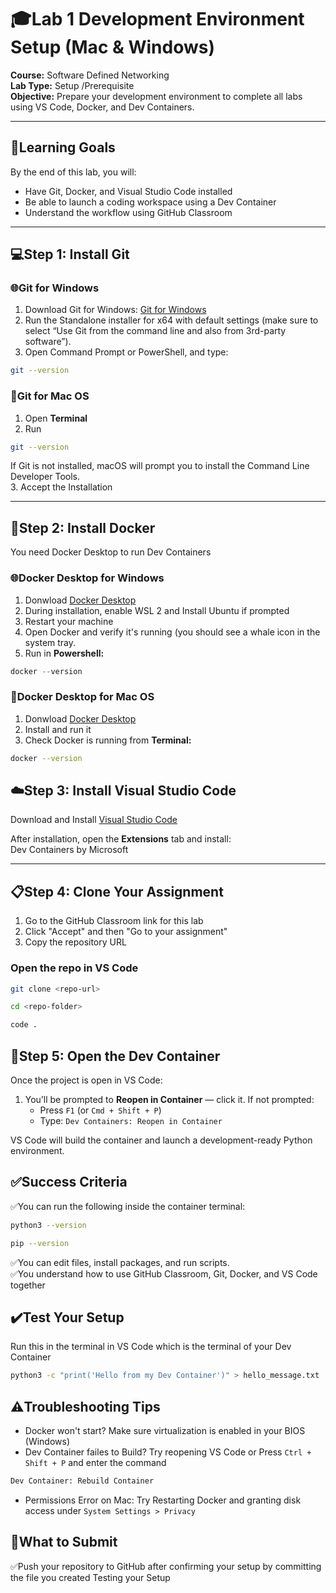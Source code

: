 # :mortar_board:Lab 1 Development Environment Setup (Mac & Windows)

**Course:** Software Defined Networking  
**Lab Type:** Setup /Prerequisite  
**Objective:** Prepare your development environment to complete all labs using VS Code, Docker, and Dev Containers. 

---

## :triangular_flag_on_post:Learning Goals

By the end of this lab, you will:

- Have Git, Docker, and Visual Studio Code installed
- Be able to launch a coding workspace using a Dev Container
- Understand the workflow using GitHub Classroom

---

## :computer:Step 1: Install Git

### :globe_with_meridians:Git for Windows

1. Download Git for Windows: [Git for Windows](https://git-scm.com/download/win)
2. Run the Standalone installer for x64 with default settings (make sure to select “Use Git from the command line and also from 3rd-party software”).
3. Open Command Prompt or PowerShell, and type:

```bash
git --version
```

### :apple:Git for Mac OS

1. Open **Terminal**
2. Run

```bash
git --version
```

If Git is not installed, macOS will prompt you to install the Command Line Developer Tools.  
3. Accept the Installation

---

## :whale:Step 2: Install Docker

You need Docker Desktop to run Dev Containers

### :globe_with_meridians:Docker Desktop for Windows

1. Donwload [Docker Desktop](https://www.docker.com/products/docker-desktop/)
2. During installation, enable WSL 2 and Install Ubuntu if prompted
3. Restart your machine
4. Open Docker and verify it's running (you should see a whale icon in the system tray.
5. Run in **Powershell:**

```Powershell
docker --version
```

### :apple:Docker Desktop for Mac OS

1. Donwload [Docker Desktop](https://www.docker.com/products/docker-desktop/)
2. Install and run it  
3. Check Docker is running from **Terminal:**

```bash
docker --version
```

## :cloud:Step 3: Install Visual Studio Code

Download and Install [Visual Studio Code](https://code.visualstudio.com/)

After installation, open the **Extensions** tab and install:  
Dev Containers by Microsoft  

---

## :clipboard:Step 4: Clone Your Assignment

1. Go to the GitHub Classroom link for this lab
2. Click "Accept" and then "Go to your assignment"
3. Copy the repository URL

### Open the repo in VS Code

```bash
git clone <repo-url>

cd <repo-folder>

code .
```

## :bookmark_tabs:Step 5: Open the Dev Container

Once the project is open in VS Code:

1. You’ll be prompted to **Reopen in Container** — click it.
    If not prompted:
    - Press `F1` (or `Cmd + Shift + P`)
    - Type: `Dev Containers: Reopen in Container`

VS Code will build the container and launch a development-ready Python environment.  

## :white_check_mark:Success Criteria

:white_check_mark:You can run the following inside the container terminal:

```bash
python3 --version

pip --version
```

:white_check_mark:You can edit files, install packages, and run scripts.  
:white_check_mark:You understand how to use GitHub Classroom, Git, Docker, and VS Code together  

## :heavy_check_mark:Test Your Setup

Run this in the terminal in VS Code which is the terminal of your Dev Container  

```bash
python3 -c "print('Hello from my Dev Container')" > hello_message.txt
```

## :warning:Troubleshooting Tips

- Docker won't start? Make sure virtualization is enabled in your BIOS (Windows)
- Dev Container failes to Build? Try reopening VS Code or Press `Ctrl + Shift + P` and enter the command

```bash
Dev Container: Rebuild Container
```

- Permissions Error on Mac: Try Restarting Docker and granting disk access under `System Settings > Privacy`

## :calendar:What to Submit

:white_check_mark:Push your repository to GitHub after confirming your setup by committing the file you created Testing your Setup  
